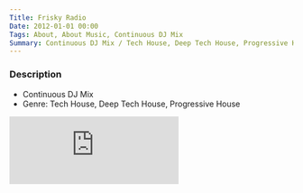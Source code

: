 ```yaml
---
Title: Frisky Radio
Date: 2012-01-01 00:00
Tags: About, About Music, Continuous DJ Mix
Summary: Continuous DJ Mix / Tech House, Deep Tech House, Progressive House
---
```


### Description

* Continuous DJ Mix
* Genre: Tech House, Deep Tech House, Progressive House

<div class="mixcloud-container">
    <iframe height="120" src="https://www.mixcloud.com/widget/iframe/?hide_cover=1&light=1&hide_artwork=1&feed=%2Ftkmix%2Ffrisky-radio-2012%2F" frameborder="0" ></iframe>
</div>
